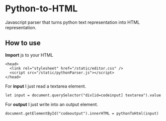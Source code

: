# Python-to-HTML
Javascript parser that turns python text representation into HTML representation.

## How to use
__Import__ js to your HTML
```
<head>
  <link rel="stylesheet" href="/static/editor.css" />
  <script src="/static/pythonParser.js"></script>
</head>
```

For __input__ I just read a textarea element.
```
let input = document.querySelector("div[id=codeinput] textarea").value
```

For __output__ I just write into an output element.
```
document.getElementById("codeoutput").innerHTML = pythonToHtml(input)
```
